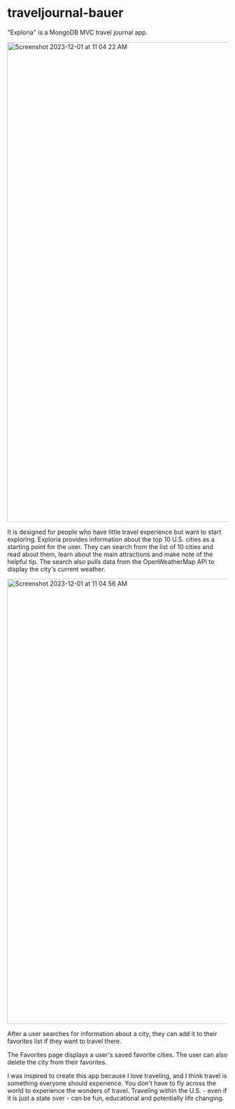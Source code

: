 # traveljournal-bauer

"Exploria" is a MongoDB MVC travel journal app.

<img width="1096" alt="Screenshot 2023-12-01 at 11 04 22 AM" src="https://github.com/juliacbauer/traveljournal-bauer/assets/122422145/6a0b2c41-dde6-455b-a6dc-748b86c9d238">


It is designed for people who have little travel experience but want to start exploring. Exploria provides information about the top 10 U.S. cities as a starting point for the user. They can search from the list of 10 cities and read about them, learn about the main attractions and make note of the helpful tip. The search also pulls data from the OpenWeatherMap API to display the city's current weather.

<img width="1016" alt="Screenshot 2023-12-01 at 11 04 56 AM" src="https://github.com/juliacbauer/traveljournal-bauer/assets/122422145/203ff271-ce7d-457f-a3d9-52bba32c933c">


After a user searches for information about a city, they can add it to their favorites list if they want to travel there. 

The Favorites page displays a user's saved favorite cities. The user can also delete the city from their favorites.

I was inspired to create this app because I love traveling, and I think travel is something everyone should experience. You don't have to fly across the world to experience the wonders of travel. Traveling within the U.S. - even if it is just a state over - can be fun, educational and potentially life changing.  
